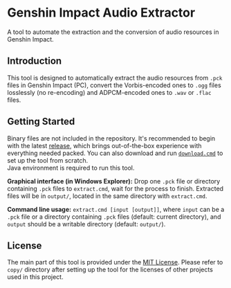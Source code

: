 # Genshin Impact Audio Extractor

A tool to automate the extraction and the conversion of audio resources in Genshin Impact.

## Introduction

This tool is designed to automatically extract the audio resources from `.pck` files in Genshin Impact (PC), convert the Vorbis-encoded ones to `.ogg` files losslessly (no re-encoding) and ADPCM-encoded ones to `.wav` or `.flac` files.

## Getting Started

Binary files are not included in the repository. It's recommended to begin with the latest [release](//github.com/WRtux/GenshinAudioExtractor/releases), which brings out-of-the-box experience with everything needed packed. You can also download and run [`download.cmd`](/download.cmd) to set up the tool from scratch.  
Java environment is required to run this tool.

**Graphical interface (in Windows Explorer):** Drop one `.pck` file or directory containing `.pck` files to `extract.cmd`, wait for the process to finish. Extracted files will be in `output/`, located in the same directory with `extract.cmd`.

**Command line usage:** `extract.cmd [input [output]]`, where `input` can be a `.pck` file or a directory containing `.pck` files (default: current directory), and `output` should be a writable directory (default: `output/`).

## License

The main part of this tool is provided under the [MIT License](/LICENSE.txt). Please refer to `copy/` directory after setting up the tool for the licenses of other projects used in this project.

